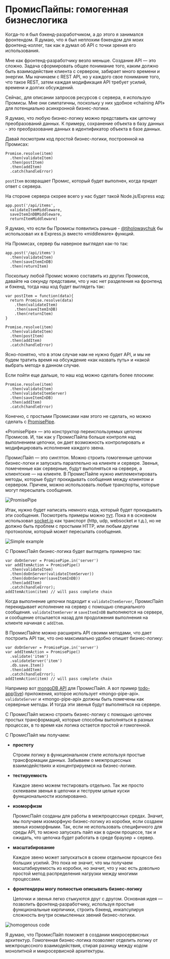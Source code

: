 # ПромисПайпы: гомогенная бизнеслогика

Когда-то я был бэкенд-разработчиком, а до этого я занимался фронтендом. Я думаю, что я был неплохим бэкендом для моих фронтенд-коллег, так как я думал об API с точки зрения его использования.

Мне как фронтенд-разработчику везло меньше. Создание API — это сложно. Задача сформировать общее понимание того, каким должно быть взаимодействие клиента с сервером, забирает много времени и энергии. Мы начинаем с REST API, но у каждого свое понимание того, что такое REST, затем каждая модификация API требует усилий, времени и долгих обсуждений.

Сейчас, для описании запросов ресурсов с сервера, я использую Промисы. Мне они симпатичны, поскольку у них удобное «chaining API» для потенциально асинхронной бизнес-логики.

Я думаю, что любую бизнес-логику можно представить как цепочку преобразований данных. К примеру, сохранение объекта в базу данных - это преобразование данных в идентификатор объекта в базе данных.

Давай посмотрим код простой бизнес-логики, построенной на Промисах:

    Promise.resolve(item)
      .then(validateItem)
      .then(postItem)
      .then(addItem)
      .catch(handleError)


`postItem` возвращает Промис, который будет выполнен, когда придет ответ с сервера.

На стороне сервера скорее всего у нас будет такой Node.js/Express код:

    app.post('/api/items',
      validateItemMiddleware,
      saveItemInDBMiddleware,
      returnItemMiddleware)

Я думаю, что если бы Промисы появились раньше - [@tjholowaychuk][1] бы использовал их в Express.js вместо «middleware» функций.

На Промисах, сервер бы наверное выглядел как-то так:

    app.post('/api/items')
      .then(validateItem)
      .then(saveItemInDB)
      .then(returnItem)

Поскольку любой Промис можно составить из других Промисов, давайте на секунду представим, что у нас нет разделения на фронтенд и бэкенд, тогда наш код будет выглядеть так:

    var postItem = function(data){
      return Promise.resolve(data)
        .then(validateItem)
        .then(saveItemInDB)
        .then(returnItem)
    }

    Promise.resolve(item)
      .then(validateItem)
      .then(postItem)
      .then(addItem)
      .catch(handleError)

Ясно-понятно, что в этом случае нам не нужно будет API, и мы не будем тратить время на обсуждение «как назвать путь» и «какой выбрать метод» в данном случае.

Если пойти еще дальше, то наш код можно сделать более плоским:


    Promise.resolve(item)
      .then(validateItem)
      .then(validateItemServer)
      .then(saveItemInDB)
      .then(addItem)
      .catch(handleError)

Конечно, с простыми Промисами нам этого не сделать, но можно сделать с
[PromisePipe][2].

«PromisePipe» — это конструктор переиспользуемых цепочек Промисов. И, так как у ПромисПайпа больше контроля над выполнением цепочки, он дает возможность контролировать и модифицировать исполнение каждого звена.

ПромисПайп — это синглтон. Можно строить гомогенные цепочки бизнес-логки и запускать параллельно на клиенте и сервере. Звенья, помеченные как серверные, будут выполняться на сервере, а клиентские — на клиенте. В ПромисПайпе нужно имплементировать методы, которые будут прокидывать сообщения между клиентом и сервером. Причем, можно использовать любые транспорты, которые могут пересылать сообщения.

![PromisePipe][Изображение-1]

Итак, нужно будет написать немного кода, который будет прокидывать эти сообщения. Посмотреть примеры можно [тут][3]. Пока я в основном использовал [socket.io][4] как транспорт (http, udp, websocket и т.д.), но не должно быть проблем с простыми HTTP, или любым другим протоколом, который может пересылать сообщения.

![Simple example][Гифка-1]

C ПромисПайп бизнес-логика будет выглядеть примерно так:

    var doOnServer = PromisePipe.in('server')
    var addItemAction = PromisePipe()
      .then(validateItem)
      .then(doOnServer(validateItemServer))
      .then(doOnServer(saveItemInDB))
      .then(addItem)
      .catch(handleError);
    addItemAction(item) // will pass complete chain

Когда выполнение цепочки подходит к `validateItemServer`, ПромисПайп перекидывает исполнение на сервер с помощью специального сообщения. `validateItemServer` и `saveItemInDB` выполняются на сервере, и сообщение отсылается назад для продолжения выполнения на клиенте начиная с `addItem`.

В ПромисПайпе можно расширять API своими методами, что дает построить API так, что оно максимально удобно опишет бизнес-логику:

    var doOnServer = PromisePipe.in('server')
    var addItemAction = PromisePipe()
      .validate('item')
      .validateServer('item')
      .db.save.Item()
      .then(addItem)
      .catch(handleError);
    addItemAction(item) // will pass complete chain

Например вот [mongoDB API][5]  для ПромисПайп. А вот пример [todo-app][6]([live][7]) приложения, которое использует «mongo-pipe-api». `validateServer` и «mongo-pipe-api» должны быть помечены как серверные методы. И тогда эти звенья будут выполняться на сервере.

С ПромисПайп можно строить бизнес-логику с помощью цепочек простых трансформаций, которые способны выполняться в разных процессах, в то время как логика остается простой и гомогенной.

С ПромисПайп мы получаем:

* **простоту**

    Строим логику в функциональном стиле используя простые трансформации данных. Забываем о межпроцессных взаимодействиях и концентрируемся на бизнес-логике.

* **тестируемость**

	Каждое звено можем тестировать отдельно. Так же просто склеиваем звенья в цепочки и теструем целые куски функциональности изолированно.

* **изоморфизм**

	ПромисПайп созданы для работы в межпроцессных средах. Значит, мы получаем изоморфную бизнес-логику из коробки, если создаем звенья изоморфными. Так, если не использовать специфичного для среды API, то можно запускать пайп как в одном процессе, так и ожидать, что цепочка будет работать в среде браузер + сервер.

* **масштабирование**

    Каждое звено может запускаться в своем отдельном процессе без больших усилий. Это пока не значит, что мы получаем масштабируемость из коробки, но значит, что у нас есть довольно простой метод распределения нагрузки между многими процессами.

* **фронтендеры могу полностью описывать бизнес-логику**

    Цепочки и звенья легко стыкуются друг с другом. Основная идея — позволить фронтенд-разработчику, используя простые функциональные кирпичики, строить бэкенд, инкапсулируя сложность внутри осмысленных звений бизнес-логики.

![homogenous code][Изображение-2]

Я думаю, что ПромисПайп поможет в создании микросервисных архитектур. Гомогенная бизнес-логика позволяет отделить логику от межпроцессного взаимодействия, стирая разницу между кодом монолитной и микросервисной архитектуры.

 [1]: https://twitter.com/tjholowaychuk
 [2]: https://github.com/edjafarov/PromisePipe
 [3]: https://github.com/edjafarov/PromisePipe/tree/master/example/simple
 [4]: http://socket.io/
 [5]: https://github.com/edjafarov/mongo-pipe-api
 [6]: https://github.com/edjafarov/PromisePipe/tree/master/example/mongotodo
 [7]: bit.ly/promisepipe-todo

 [Изображение-1]: img/PromisePipe.png
 [Изображение-2]: img/homogenous-code.png
 [Гифка-1]: img/Ck1tyZ5qA8.gif
